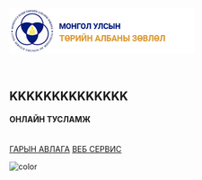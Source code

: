 <div class="hr-logo">
  <div class="logo"></div>
</div>

![logo](assets/images/wordmark-logo-alt.png)

<br>

<h2>KKKKKKKKKKKKKK</h2>
<h4>ОНЛАЙН ТУСЛАМЖ</h4>

<br>
<div class="buttons">
  <a href="#basics"><span>ГАРЫН АВЛАГА</span></a>
  <a href="https://hr.csc.gov.mn/doc/" target="_blank"><span>ВЕБ СЕРВИС</span></a>
</div>

![color](#ffffff)
